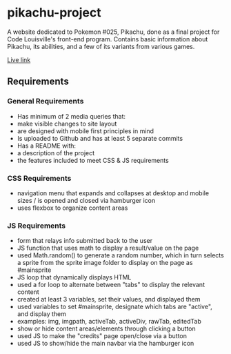 # pikachu-project
A website dedicated to Pokemon #025, Pikachu, done as a final project for Code Louisville's front-end program. Contains basic information about Pikachu, its abilities, and a few of its variants from various games. 

[Live link](https://rtanaka96.github.io/pikachu-project)

## Requirements

### General Requirements
- Has minimum of 2 media queries that:
 - make visible changes to site layout
 - are designed with mobile first principles in mind
- Is uploaded to Github and has at least 5 separate commits
- Has a README with: 
 - a description of the project
 - the features included to meet CSS & JS requirements
 
### CSS Requirements
- navigation menu that expands and collapses at desktop and mobile sizes / is opened and closed via hamburger icon
- uses flexbox to organize content areas

### JS Requirements
- form that relays info submitted back to the user
- JS function that uses math to display a result/value on the page
 - used Math.random() to generate a random number, which in turn selects a sprite from the sprite image folder to display on the page as #mainsprite
- JS loop that dynamically displays HTML 
 - used a for loop to alternate between "tabs" to display the relevant content
- created at least 3 variables, set their values, and displayed them
 - used variables to set #mainsprite, designate which tabs are "active", and display them
  - examples: img, imgpath, activeTab, activeDiv, rawTab, editedTab
-  show or hide content areas/elements through clicking a button
 - used JS to make the "credits" page open/close via a button
 - used JS to show/hide the main navbar via the hamburger icon
